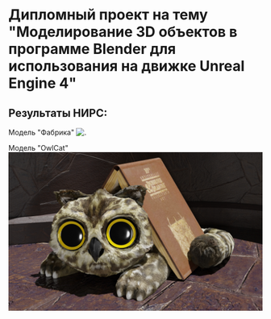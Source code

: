 # Дипломный проект на тему "Моделирование 3D объектов в программе Blender для использования на движке Unreal Engine 4"

## Результаты НИРС:

Модель "Фабрика"
![.](/RND/drawings/Result_effects.png)

Модель "OwlCat"
![.](/RND/drawings/Result_More.jpg)
